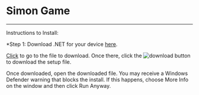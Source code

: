 # Simon Game
___

Instructions to Install:

*Step 1: Download .NET for your device [here](https://dotnet.microsoft.com/download/dotnet-core/3.1).

<a id ="raw-url" href="https://github.com/RyanberryPi/Simon/blob/master/Simon/Simon_Setup/Release/Simon_Setup.msi">Click</a> to go to the file to download. Once there, click the ![download button](https://github.com/RyanberryPi/Simon/blob/master/githubDown.jpg "download button") to download the setup file.

Once downloaded, open the downloaded file. You may receive a Windows Defender warning that blocks the install. If this happens, choose More Info on the window and then click Run Anyway.
